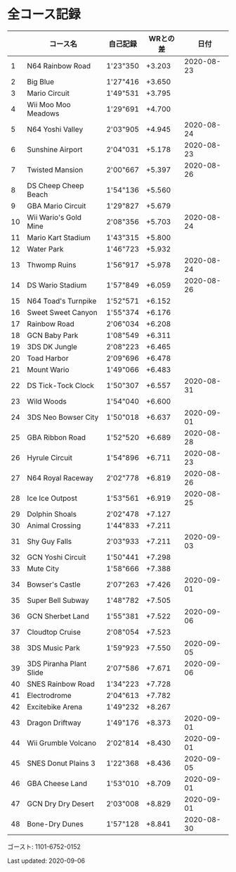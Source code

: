 # 全コース記録

||コース名|自己記録|WRとの差|日付
|--|--|--|--|--|
|1|N64 Rainbow Road|1'23"350|+3.203|2020-08-23|
|2|Big Blue|1'27"416|+3.650||
|3|Mario Circuit|1'49"531|+3.795||
|4|Wii Moo Moo Meadows|1'29"691|+4.700||
|5|N64 Yoshi Valley|2'03"905|+4.945|2020-08-24|
|6|Sunshine Airport|2'04"031|+5.178|2020-08-23|
|7|Twisted Mansion|2'00"667|+5.397|2020-08-26|
|8|DS Cheep Cheep Beach|1'54"136|+5.560||
|9|GBA Mario Circuit|1'29"827|+5.679||
|10|Wii Wario's Gold Mine|2'08"356|+5.703|2020-08-24|
|11|Mario Kart Stadium|1'43"315|+5.800||
|12|Water Park|1'46"723|+5.932||
|13|Thwomp Ruins|1'56"917|+5.978|2020-08-24|
|14|DS Wario Stadium|1'57"849|+6.059|2020-08-26|
|15|N64 Toad's Turnpike|1'52"571|+6.152||
|16|Sweet Sweet Canyon|1'55"374|+6.176||
|17|Rainbow Road|2'06"034|+6.208||
|18|GCN Baby Park|1'08"549|+6.311||
|19|3DS DK Jungle|2'08"223|+6.465||
|20|Toad Harbor|2'09"696|+6.478||
|21|Mount Wario|1'49"066|+6.483||
|22|DS Tick-Tock Clock|1'50"307|+6.557|2020-08-31|
|23|Wild Woods|1'54"040|+6.600||
|24|3DS Neo Bowser City|1'50"018|+6.637|2020-09-01|
|25|GBA Ribbon Road|1'52"520|+6.689|2020-08-28|
|26|Hyrule Circuit|1'54"896|+6.711|2020-08-23|
|27|N64 Royal Raceway|2'02"778|+6.819|2020-08-26|
|28|Ice Ice Outpost|1'53"561|+6.919|2020-08-25|
|29|Dolphin Shoals|2'02"478|+7.127||
|30|Animal Crossing|1'44"833|+7.211||
|31|Shy Guy Falls|2'03"933|+7.211|2020-09-03|
|32|GCN Yoshi Circuit|1'50"441|+7.298||
|33|Mute City|1'58"666|+7.388||
|34|Bowser's Castle|2'07"263|+7.426|2020-09-01|
|35|Super Bell Subway|1'48"782|+7.505||
|36|GCN Sherbet Land|1'55"381|+7.522|2020-09-06|
|37|Cloudtop Cruise|2'08"054|+7.523||
|38|3DS Music Park|1'59"923|+7.550|2020-09-05|
|39|3DS Piranha Plant Slide|2'07"586|+7.671|2020-09-06|
|40|SNES Rainbow Road|1'34"223|+7.728||
|41|Electrodrome|2'04"613|+7.782||
|42|Excitebike Arena|1'49"232|+8.267||
|43|Dragon Driftway|1'49"176|+8.373|2020-09-01|
|44|Wii Grumble Volcano|2'02"814|+8.430|2020-09-01|
|45|SNES Donut Plains 3|1'22"368|+8.436|2020-09-05|
|46|GBA Cheese Land|1'53"010|+8.709|2020-09-01|
|47|GCN Dry Dry Desert|2'03"008|+8.829|2020-09-01|
|48|Bone-Dry Dunes|1'57"128|+8.841|2020-08-30|

ゴースト: 1101-6752-0152

Last updated: 2020-09-06
